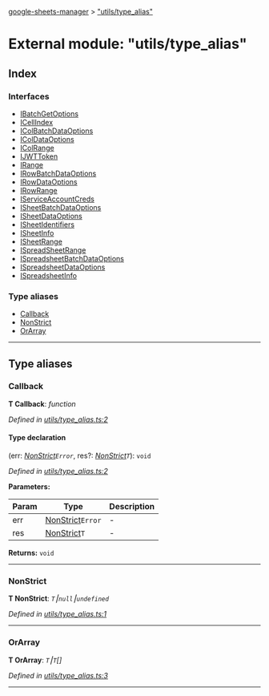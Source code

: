 [google-sheets-manager](../README.md) > ["utils/type_alias"](../modules/_utils_type_alias_.md)



# External module: "utils/type_alias"

## Index

### Interfaces

* [IBatchGetOptions](../interfaces/_utils_type_alias_.ibatchgetoptions.md)
* [ICellIndex](../interfaces/_utils_type_alias_.icellindex.md)
* [IColBatchDataOptions](../interfaces/_utils_type_alias_.icolbatchdataoptions.md)
* [IColDataOptions](../interfaces/_utils_type_alias_.icoldataoptions.md)
* [IColRange](../interfaces/_utils_type_alias_.icolrange.md)
* [IJWTToken](../interfaces/_utils_type_alias_.ijwttoken.md)
* [IRange](../interfaces/_utils_type_alias_.irange.md)
* [IRowBatchDataOptions](../interfaces/_utils_type_alias_.irowbatchdataoptions.md)
* [IRowDataOptions](../interfaces/_utils_type_alias_.irowdataoptions.md)
* [IRowRange](../interfaces/_utils_type_alias_.irowrange.md)
* [IServiceAccountCreds](../interfaces/_utils_type_alias_.iserviceaccountcreds.md)
* [ISheetBatchDataOptions](../interfaces/_utils_type_alias_.isheetbatchdataoptions.md)
* [ISheetDataOptions](../interfaces/_utils_type_alias_.isheetdataoptions.md)
* [ISheetIdentifiers](../interfaces/_utils_type_alias_.isheetidentifiers.md)
* [ISheetInfo](../interfaces/_utils_type_alias_.isheetinfo.md)
* [ISheetRange](../interfaces/_utils_type_alias_.isheetrange.md)
* [ISpreadSheetRange](../interfaces/_utils_type_alias_.ispreadsheetrange.md)
* [ISpreadsheetBatchDataOptions](../interfaces/_utils_type_alias_.ispreadsheetbatchdataoptions.md)
* [ISpreadsheetDataOptions](../interfaces/_utils_type_alias_.ispreadsheetdataoptions.md)
* [ISpreadsheetInfo](../interfaces/_utils_type_alias_.ispreadsheetinfo.md)


### Type aliases

* [Callback](_utils_type_alias_.md#callback)
* [NonStrict](_utils_type_alias_.md#nonstrict)
* [OrArray](_utils_type_alias_.md#orarray)



---
## Type aliases
<a id="callback"></a>

###  Callback

**Τ Callback**:  *function* 

*Defined in [utils/type_alias.ts:2](https://github.com/AbdelrahmanRamadan/google-sheets-manager/blob/d86bb83/src/utils/type_alias.ts#L2)*


#### Type declaration
(err: *[NonStrict](_utils_type_alias_.md#nonstrict)`Error`*, res?: *[NonStrict](_utils_type_alias_.md#nonstrict)`T`*): `void`


*Defined in [utils/type_alias.ts:2](https://github.com/AbdelrahmanRamadan/google-sheets-manager/blob/d86bb83/src/utils/type_alias.ts#L2)*



**Parameters:**

| Param | Type | Description |
| ------ | ------ | ------ |
| err | [NonStrict](_utils_type_alias_.md#nonstrict)`Error`   |  - |
| res | [NonStrict](_utils_type_alias_.md#nonstrict)`T`   |  - |





**Returns:** `void`






___

<a id="nonstrict"></a>

###  NonStrict

**Τ NonStrict**:  *`T`⎮`null`⎮`undefined`* 

*Defined in [utils/type_alias.ts:1](https://github.com/AbdelrahmanRamadan/google-sheets-manager/blob/d86bb83/src/utils/type_alias.ts#L1)*





___

<a id="orarray"></a>

###  OrArray

**Τ OrArray**:  *`T`⎮`T`[]* 

*Defined in [utils/type_alias.ts:3](https://github.com/AbdelrahmanRamadan/google-sheets-manager/blob/d86bb83/src/utils/type_alias.ts#L3)*





___


